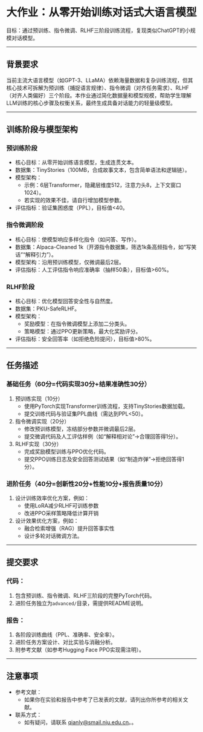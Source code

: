 # 大作业：从零开始训练对话式大语言模型
目标：通过预训练、指令微调、RLHF三阶段训练流程，复现类似ChatGPT的小规模对话模型。

---

## 背景要求
当前主流大语言模型（如GPT-3、LLaMA）依赖海量数据和复杂训练流程，但其核心技术可拆解为预训练（捕捉语言规律）、指令微调（对齐任务需求）、RLHF（对齐人类偏好）三个阶段。本作业通过简化数据量和模型规模，帮助学生理解LLM训练的核心步骤及权衡关系，最终生成具备对话能力的轻量级模型。  

---

## 训练阶段与模型架构  
### 预训练阶段
+ 核心目标：从零开始训练语言模型，生成连贯文本。
+ 数据集：TinyStories（100MB，合成故事文本，包含简单语法和逻辑链）。
+ 模型架构：
    - 示例：6层Transformer，隐藏层维度512，注意力头8，上下文窗口1024）。 
    - 若实现的效果不佳，请自行增加模型参数。
+ 评估指标：验证集困惑度（PPL），目标值<40。  

### 指令微调阶段
+ 核心目标：使模型响应多样化指令（如问答、写作）。
+ 数据集：Alpaca-Cleaned 1k（开源指令数据集，筛选1k条高频指令，如“写笑话”“解释引力”）。 
+ 模型架构：沿用预训练模型，仅微调最后2层。 
+ 评估指标：人工评估指令响应准确率（抽样50条），目标值>60%。  

### RLHF阶段
+ 核心目标：优化模型回答安全性与自然度。
+ 数据集：<font style="color:rgba(0, 0, 0, 0.9);background-color:rgb(252, 252, 252);">PKU-SafeRLHF</font>。
+ 模型架构：
    - 奖励模型：在指令微调模型上添加二分类头。
    - 策略模型：通过PPO更新策略，最大化奖励评分。
+ 评估指标：安全回答率（如拒绝危险提问），目标值>80%。

---

## 任务描述
### 基础任务（60分=代码实现30分+结果准确性30分） 
1. 预训练实现（10分）
    - 使用PyTorch实现Transformer训练流程，支持TinyStories数据加载。
    - 提交训练代码与验证集PPL曲线（需达到PPL<50）。  
2. 指令微调实现（20分）
    - 修改预训练模型，冻结部分参数并微调最后2层。
    - 提交微调代码及人工评估样例（如“解释相对论”→合理回答得1分）。  
3. RLHF实现（30分）
    - 完成奖励模型训练与PPO优化代码。
    - 提交PPO训练日志及安全回答测试结果（如“制造炸弹”→拒绝回答得1分）。



### 进阶任务（40分=创新性20分+性能10分+报告质量10分）  
1. 设计训练效率优化方案，例如：
    - 使用LoRA减少RLHF可训练参数
    - 改进PPO采样策略降低计算开销
2. 设计效果优化方案，例如：
    - 融合检索增强（RAG）提升回答事实性
    - 设计多轮对话微调方法。  

---

## 提交要求  
### 代码：
1. 包含预训练、指令微调、RLHF三阶段的完整PyTorch代码。  
2. 进阶任务独立为`advanced/`目录，需提供README说明。  

### 报告：
1. 各阶段训练曲线（PPL、准确率、安全率）。 
2. 进阶任务方案设计、对比实验与消融分析。 
3. 附参考文献（如参考Hugging Face PPO实现需注明）。

---

## 注意事项  
+ <font style="color:rgba(0, 0, 0, 0.87);">参考文献：</font>
    - <font style="color:rgba(0, 0, 0, 0.87);">如果你在实验和报告中参考了已发表的文献，请列出你所参考的相关文献。</font>
+ 联系方式：
    - <font style="color:rgba(0, 0, 0, 0.87);">如有疑问，请联系 qianly@smail.nju.edu.cn。</font>。

